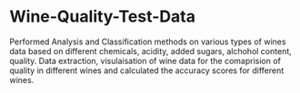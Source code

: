 # Wine-Quality-Test-Data
Performed Analysis and Classification methods on various types of wines data based on different chemicals, acidity, added sugars, alchohol content, quality. Data extraction, visulaisation of wine data for the comaprision of quality in different wines and calculated the accuracy scores for different wines.  
